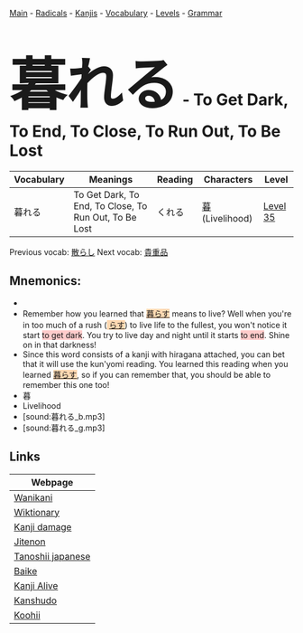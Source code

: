 <style> bigfont {font-size: 100px}</style>
[Main](../README.md) -
[Radicals](../radicals.md) -
[Kanjis](../kanjis.md) -
[Vocabulary](../vocabulary.md) -
[Levels](../levels.md) -
[Grammar](../grammar.md)
# <bigfont> 暮れる</bigfont> - To Get Dark, To End, To Close, To Run Out, To Be Lost 

| Vocabulary | Meanings | Reading | Characters | Level |
| --- | --- | --- | --- | --- |
| 暮れる | To Get Dark, To End, To Close, To Run Out, To Be Lost | くれる |  [暮](../kanjis/暮.md) (Livelihood) | [Level 35](../levels/wk_level35.md) |

Previous vocab: [散らし](散らし.md) Next vocab: [貴重品](貴重品.md) 

## Mnemonics:

* 
* Remember how you learned that <span style="background-color:#fed8b1"> [暮らす](https://jisho.org/search/暮らす)</span> means to live? Well when you're in too much of a rush (<span style="background-color:#fed8b1"> [らす](https://jisho.org/search/らす)</span>) to live life to the fullest, you won't notice it start <span style="background-color:#ffcccb"> to get dark</span>. You try to live day and night until it starts <span style="background-color:#ffcccb"> to end</span>. Shine on in that darkness!
* Since this word consists of a kanji with hiragana attached, you can bet that it will use the kun'yomi reading. You learned this reading when you learned <span style="background-color:#fed8b1"> [暮らす](https://jisho.org/search/暮らす)</span>, so if you can remember that, you should be able to remember this one too!
* 暮
* Livelihood
* [sound:暮れる_b.mp3]
* [sound:暮れる_g.mp3]


## Links 

| Webpage |
| --- |
| [Wanikani          ](https://www.wanikani.com/kanji/暮れる) |
| [Wiktionary        ](https://en.wiktionary.org/wiki/暮れる) |
| [Kanji damage      ](http://www.kanjidamage.com/kanji/search?utf8=✓&q=暮れる) |
| [Jitenon           ](https://jitenon.com/kanji/暮れる) |
| [Tanoshii japanese ](https://www.tanoshiijapanese.com/dictionary/kanji.cfm?k=暮れる) |
| [Baike             ](https://baike.baidu.com/item/暮れる) |
| [Kanji Alive       ](https://app.kanjialive.com/暮れる) |
| [Kanshudo          ](https://www.kanshudo.com/searchmn?q=暮れる) |
| [Koohii            ](https://kanji.koohii.com/study/kanji/暮れる) |
